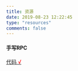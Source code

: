 ```yaml
---
title: 资源
date: 2019-08-23 12:22:45
type: "resources"
comments: false
---
```


#### 手写RPC

[代码 <font color="#FF0000">&radic;</font>](index/rpc.zip)